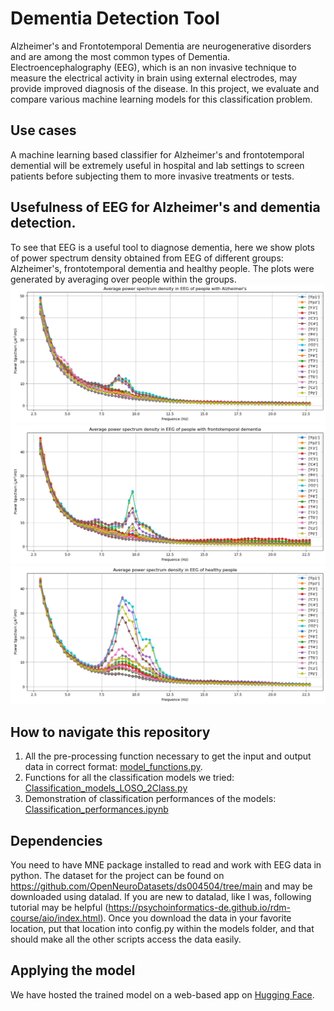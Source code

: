 # Dementia Detection Tool
 Alzheimer's and Frontotemporal Dementia are neurogenerative disorders and are among the most common types of Dementia. Electroencephalography (EEG), which is an non invasive technique to measure the electrical activity in brain using external electrodes, may provide improved diagnosis of the disease. In this project, we evaluate and compare various machine learning models for this classification problem. 
## Use cases
A machine learning based classifier for Alzheimer's and frontotemporal demential will be extremely useful in hospital and lab settings to screen patients before subjecting them to more invasive treatments or tests.  
## Usefulness of EEG for Alzheimer's and dementia detection.
To see that EEG is a useful tool to diagnose dementia, here we show plots of power spectrum density obtained from EEG of different groups: Alzheimer's, frontotemporal dementia and healthy people. The plots were generated by averaging over people within the groups. 
![image](Figures/Alzheimers_PSD.png)
![image](Figures/FTD_psd.png)
![image](Figures/healthy_control_psd.png)


## How to navigate this repository

1) All the pre-processing function necessary to get the input and output data in correct format: [model_functions.py](https://github.com/HimanshuKhanchandani/Demential-Detection-Tool/blob/main/models/model_functions.py).
2) Functions for all the classification models we tried: [Classification_models_LOSO_2Class.py](https://github.com/HimanshuKhanchandani/Demential-Detection-Tool/blob/main/models/Classification_models_LOSO_2Class.py)
3) Demonstration of classification performances of the models: [Classification_performances.ipynb](https://github.com/HimanshuKhanchandani/Demential-Detection-Tool/blob/main/models/Classification_performances.ipynb)
 
 ## Dependencies
 You need to have MNE package installed to read and work with EEG data in python. 
 The dataset for the project can be found on https://github.com/OpenNeuroDatasets/ds004504/tree/main and may be downloaded using datalad. If you are new to datalad, like I was, following tutorial may be helpful (https://psychoinformatics-de.github.io/rdm-course/aio/index.html). Once you download the data in your favorite location, put that location into config.py within the models folder, and that should make all the other scripts access the data easily. 

 ## Applying the model
We have hosted the trained model on a web-based app on [Hugging Face](https://huggingface.co/spaces/HKhanchandani/Dementia_detection_tool).
